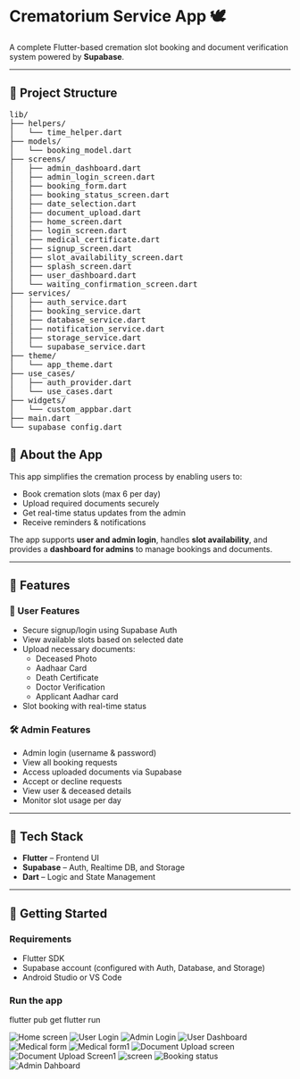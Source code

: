 # Crematorium Service App 🕊️

A complete Flutter-based cremation slot booking and document verification system powered by **Supabase**.

---
## 📁 Project Structure
<pre>
lib/
├── helpers/
│   └── time_helper.dart
├── models/
│   └── booking_model.dart
├── screens/
│   ├── admin_dashboard.dart
│   ├── admin_login_screen.dart
│   ├── booking_form.dart
│   ├── booking_status_screen.dart
│   ├── date_selection.dart
│   ├── document_upload.dart
│   ├── home_screen.dart
│   ├── login_screen.dart
│   ├── medical_certificate.dart
│   ├── signup_screen.dart
│   ├── slot_availability_screen.dart
│   ├── splash_screen.dart
│   ├── user_dashboard.dart
│   └── waiting_confirmation_screen.dart
├── services/
│   ├── auth_service.dart
│   ├── booking_service.dart
│   ├── database_service.dart
│   ├── notification_service.dart
│   ├── storage_service.dart
│   └── supabase_service.dart
├── theme/
│   └── app_theme.dart
├── use_cases/
│   ├── auth_provider.dart
│   └── use_cases.dart
├── widgets/
│   └── custom_appbar.dart
├── main.dart
└── supabase_config.dart
</pre>
## 📱 About the App

This app simplifies the cremation process by enabling users to:
- Book cremation slots (max 6 per day)
- Upload required documents securely
- Get real-time status updates from the admin
- Receive reminders & notifications

The app supports **user and admin login**, handles **slot availability**, and provides a **dashboard for admins** to manage bookings and documents.

---

## 🔐 Features

### 👤 User Features
- Secure signup/login using Supabase Auth
- View available slots based on selected date
- Upload necessary documents:
  - Deceased Photo
  - Aadhaar Card
  - Death Certificate
  - Doctor Verification
  - Applicant Aadhar card
- Slot booking with real-time status

### 🛠️ Admin Features
- Admin login (username & password)
- View all booking requests
- Access uploaded documents via Supabase
- Accept or decline requests
- View user & deceased details
- Monitor slot usage per day

---

## 🧱 Tech Stack

- **Flutter** – Frontend UI
- **Supabase** – Auth, Realtime DB, and Storage
- **Dart** – Logic and State Management

---

## 🚀 Getting Started

### Requirements
- Flutter SDK
- Supabase account (configured with Auth, Database, and Storage)
- Android Studio or VS Code

### Run the app

flutter pub get
flutter run


![Home screen](https://github.com/user-attachments/assets/e2611b41-c1a3-4452-b077-fd9090c2b84e)
![User Login](https://github.com/user-attachments/assets/c6ba92da-e0f6-4ece-b5bf-cb777a63b0a6)
![Admin Login](https://github.com/user-attachments/assets/6bc6d66e-b210-46ed-ab40-361d4c89868e)
![User Dashboard](https://github.com/user-attachments/assets/a4ed474a-76f1-49a4-b694-e0efd7f62626)
![Medical form](https://github.com/user-attachments/assets/9aa4264b-0f70-4197-9df1-ee4f1e261ed5)
![Medical form1](https://github.com/user-attachments/assets/1b7386a0-6dea-4102-a9ef-9dbf142cdf1c)
![Document Upload screen](https://github.com/user-attachments/assets/42cabf7c-6465-4788-816c-f26652c83bfb)
![Document Upload Screen1](https://github.com/user-attachments/assets/5951d068-45ed-4f14-9b80-ab397f33e0ef)
![screen](https://github.com/user-attachments/assets/9fd4b7ed-eae7-4edd-8963-24e665b90834)
![Booking status](https://github.com/user-attachments/assets/13a4c6db-68e8-4d73-a1d0-f204efaa3f89)
![Admin Dahboard](https://github.com/user-attachments/assets/37f4d60d-413b-4eae-9777-64a31522bc76)










